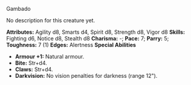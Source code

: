 Gambado

No description for this creature yet.

**Attributes:** Agility d8, Smarts d4, Spirit d8, Strength d8, Vigor d8
**Skills:** Fighting d6, Notice d8, Stealth d8
**Charisma:** -; **Pace:** 7; **Parry:** 5; **Toughness:** 7 (1)
**Edges:** Alertness
**Special Abilities**
- **Armour +1:** Natural armour.
- **Bite:** Str+d4.
- **Claws:** Str+d4.
- **Darkvision:** No vision penalties for darkness (range 12").

